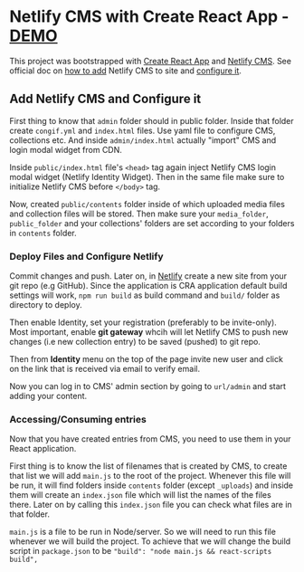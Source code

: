# Netlify CMS with Create React App - [DEMO](https://netlify-cms-cra.netlify.app/)

This project was bootstrapped with [Create React App](https://github.com/facebook/create-react-app) and [Netlify CMS](https://www.netlifycms.org/). See official doc on [how to add](https://www.netlifycms.org/docs/add-to-your-site/) Netlify CMS to site and [configure it](https://www.netlifycms.org/docs/configuration-options/).

## Add Netlify CMS and Configure it

First thing to know that `admin` folder should in public folder. Inside that folder create `congif.yml` and `index.html` files. Use yaml file to configure CMS, collections etc. And inside `admin/index.html` actually "import" CMS and login modal widget from CDN.

Inside `public/index.html` file's `<head>` tag again inject Netlify CMS login modal widget (Netlify Identity Widget). Then in the same file make sure to initialize Netlify CMS before `</body>` tag.

Now, created `public/contents` folder inside of which uploaded media files and collection files will be stored. Then make sure your `media_folder`, `public_folder` and your collections' folders are set according to your folders in `contents` folder.

### Deploy Files and Configure Netlify

Commit changes and push. Later on, in [Netlify](https://netlify.com) create a new site from your git repo (e.g GitHub). Since the application is CRA application default build settings will work, `npm run build` as build command and `build/` folder as directory to deploy.

Then enable Identity, set your registration (preferably to be invite-only). Most important, enable **git gateway** whcih will let Netlify CMS to push new changes (i.e new collection entry) to be saved (pushed) to git repo.

Then from **Identity** menu on the top of the page invite new user and click on the link that is received via email to verify email.

Now you can log in to CMS' admin  section by going to `url/admin` and start adding your content.

### Accessing/Consuming entries

Now that you have created entries from CMS, you need to use them in your React application. 

First thing is to know the list of filenames that is created by CMS, to create that list we will add `main.js` to the root of the project. Whenever this file will be run, it will find folders inside `contents` folder (except `_uploads`) and inside them will create an `index.json` file which will list the names of the files there. Later on by calling this `index.json` file you can check what files are in that folder.

`main.js` is a file to be run in Node/server. So we will need to run this file whenever we will build the project. To achieve that we will change the build script in `package.json` to be `"build": "node main.js && react-scripts build",`
